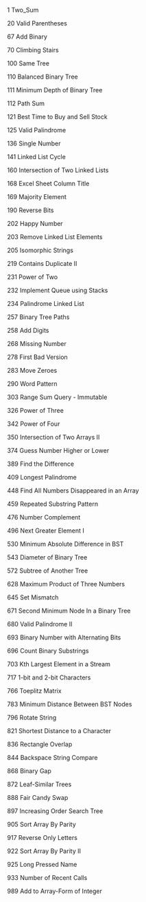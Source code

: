 
1 Two_Sum

20 Valid Parentheses

67 Add Binary

70 Climbing Stairs

100 Same Tree

110 Balanced Binary Tree

111 Minimum Depth of Binary Tree

112 Path Sum

121 Best Time to Buy and Sell Stock

125 Valid Palindrome

136 Single Number

141 Linked List Cycle

160 Intersection of Two Linked Lists

168 Excel Sheet Column Title

169 Majority Element

190 Reverse Bits

202 Happy Number

203 Remove Linked List Elements

205 Isomorphic Strings

219 Contains Duplicate II

231 Power of Two

232 Implement Queue using Stacks

234 Palindrome Linked List

257 Binary Tree Paths

258 Add Digits

268 Missing Number

278 First Bad Version

283 Move Zeroes

290 Word Pattern

303 Range Sum Query - Immutable

326 Power of Three

342 Power of Four

350 Intersection of Two Arrays II

374 Guess Number Higher or Lower

389 Find the Difference

409 Longest Palindrome

448 Find All Numbers Disappeared in an Array

459 Repeated Substring Pattern

476 Number Complement

496 Next Greater Element I

530 Minimum Absolute Difference in BST

543 Diameter of Binary Tree

572 Subtree of Another Tree

628 Maximum Product of Three Numbers

645 Set Mismatch

671 Second Minimum Node In a Binary Tree

680 Valid Palindrome II

693 Binary Number with Alternating Bits

696 Count Binary Substrings

703 Kth Largest Element in a Stream

717 1-bit and 2-bit Characters

766 Toeplitz Matrix

783 Minimum Distance Between BST Nodes

796 Rotate String

821 Shortest Distance to a Character

836 Rectangle Overlap

844 Backspace String Compare

868 Binary Gap

872 Leaf-Similar Trees

888 Fair Candy Swap

897 Increasing Order Search Tree

905 Sort Array By Parity

917 Reverse Only Letters

922 Sort Array By Parity II

925 Long Pressed Name

933 Number of Recent Calls

989 Add to Array-Form of Integer




